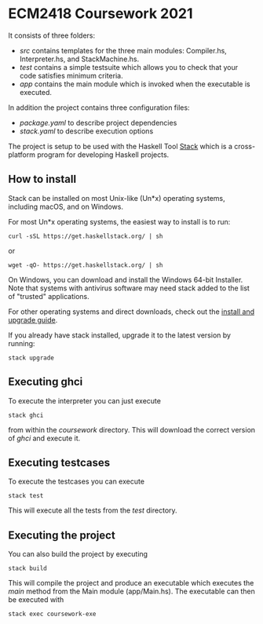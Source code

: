 # ECM2418 Coursework 2021

It consists of three folders:
- *src* contains templates for the three main modules: Compiler.hs, Interpreter.hs, and StackMachine.hs.
- *test* contains a simple testsuite which allows you to check that your code satisfies minimum criteria.
- *app* contains the main module which is invoked when the executable is executed.

In addition the project contains three configuration files:
- *package.yaml* to describe project dependencies
- *stack.yaml* to describe execution options

The project is setup to be used with the Haskell Tool [Stack](https://docs.haskellstack.org/en/stable/README/) which is a cross-platform program for developing Haskell projects.

## How to install

Stack can be installed on most Unix-like (Un*x) operating systems, including macOS, and on Windows.

For most Un*x operating systems, the easiest way to install is to run:

    curl -sSL https://get.haskellstack.org/ | sh

or

    wget -qO- https://get.haskellstack.org/ | sh

On Windows, you can download and install the Windows 64-bit Installer.
Note that systems with antivirus software may need stack added to the list of "trusted" applications.

For other operating systems and direct downloads, check out the [install and upgrade guide](https://docs.haskellstack.org/en/stable/install_and_upgrade/).

If you already have stack installed, upgrade it to the latest version by running:
    
    stack upgrade

## Executing ghci

To execute the interpreter you can just execute

    stack ghci

from within the *coursework* directory.
This will download the correct version of *ghci* and execute it.

## Executing testcases

To execute the testcases you can execute

    stack test

This will execute all the tests from the *test* directory.

## Executing the project

You can also build the project by executing

    stack build

This will compile the project and produce an executable which executes the *main* method from the Main module (app/Main.hs).
The executable can then be executed with
    
    stack exec coursework-exe
